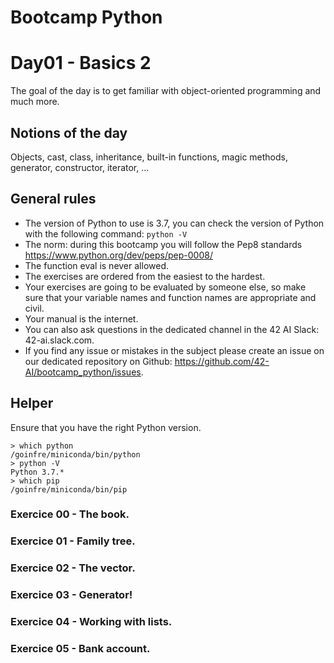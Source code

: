 # Bootcamp Python

# Day01 - Basics 2

The goal of the day is to get familiar with object-oriented programming and much more.

## Notions of the day

Objects, cast, class, inheritance, built-in functions, magic methods, generator, constructor, iterator, ...

## General rules

* The version of Python to use is 3.7, you can check the version of Python with the following command: `python -V`
* The norm: during this bootcamp you will follow the Pep8 standards <href src="https://www.python.org/dev/peps/pep-0008/"><u><font color=blue>https://www.python.org/dev/peps/pep-0008/</font></u></href>
* The function eval is never allowed.
* The exercises are ordered from the easiest to the hardest.
* Your exercises are going to be evaluated by someone else, so make sure that your variable names and function names are appropriate and civil. 
* Your manual is the internet.
* You can also ask questions in the dedicated channel in the 42 AI Slack: 42-ai.slack.com.
* If you find any issue or mistakes in the subject please create an issue on our dedicated repository on Github:  <href src="https://github.com/42-AI/bootcamp_python/issues"><u><font color=blue>https://github.com/42-AI/bootcamp_python/issues</font></u></href>.

## Helper 

Ensure that you have the right Python version.

```
> which python
/goinfre/miniconda/bin/python
> python -V
Python 3.7.*
> which pip
/goinfre/miniconda/bin/pip
```

### Exercice 00 - The book.
### Exercice 01 - Family tree.
### Exercice 02 - The vector.
### Exercice 03 - Generator!
### Exercice 04 - Working with lists.
### Exercice 05 - Bank account.
